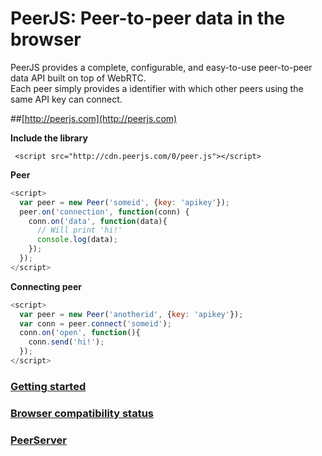 # PeerJS: Peer-to-peer data in the browser #

PeerJS provides a complete, configurable, and easy-to-use peer-to-peer data API built on top of WebRTC.   
Each peer simply provides a identifier with which other peers using the same API key can connect.

##[http://peerjs.com](http://peerjs.com)


**Include the library**

     <script src="http://cdn.peerjs.com/0/peer.js"></script>

**Peer**

```js
<script>
  var peer = new Peer('someid', {key: 'apikey'});
  peer.on('connection', function(conn) {
    conn.on('data', function(data){
      // Will print 'hi!'
      console.log(data);
    });
  });
</script>
```

**Connecting peer**

```js
<script>
  var peer = new Peer('anotherid', {key: 'apikey'});
  var conn = peer.connect('someid');
  conn.on('open', function(){
    conn.send('hi!');
  }); 
</script>
```


### [Getting started](http://peerjs.com/start)

### [Browser compatibility status](http://peerjs.com/status)

### [PeerServer](https://github.com/peers/peerjs-server)




